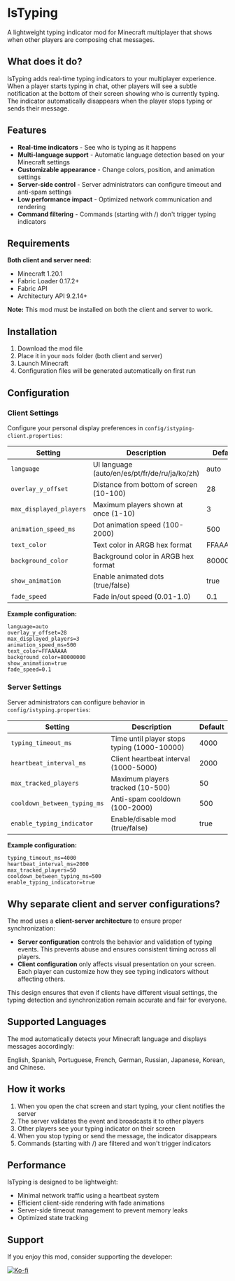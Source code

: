 # IsTyping

A lightweight typing indicator mod for Minecraft multiplayer that shows when other players are composing chat messages.

## What does it do?

IsTyping adds real-time typing indicators to your multiplayer experience. When a player starts typing in chat, other players will see a subtle notification at the bottom of their screen showing who is currently typing. The indicator automatically disappears when the player stops typing or sends their message.

## Features

- **Real-time indicators** - See who is typing as it happens
- **Multi-language support** - Automatic language detection based on your Minecraft settings
- **Customizable appearance** - Change colors, position, and animation settings
- **Server-side control** - Server administrators can configure timeout and anti-spam settings
- **Low performance impact** - Optimized network communication and rendering
- **Command filtering** - Commands (starting with /) don't trigger typing indicators

## Requirements

**Both client and server need:**
- Minecraft 1.20.1
- Fabric Loader 0.17.2+
- Fabric API
- Architectury API 9.2.14+

**Note:** This mod must be installed on both the client and server to work.

## Installation

1. Download the mod file
2. Place it in your `mods` folder (both client and server)
3. Launch Minecraft
4. Configuration files will be generated automatically on first run

## Configuration

### Client Settings

Configure your personal display preferences in `config/istyping-client.properties`:

| Setting | Description | Default |
|---------|-------------|---------|
| `language` | UI language (auto/en/es/pt/fr/de/ru/ja/ko/zh) | auto |
| `overlay_y_offset` | Distance from bottom of screen (10-100) | 28 |
| `max_displayed_players` | Maximum players shown at once (1-10) | 3 |
| `animation_speed_ms` | Dot animation speed (100-2000) | 500 |
| `text_color` | Text color in ARGB hex format | FFAAAAAA |
| `background_color` | Background color in ARGB hex format | 80000000 |
| `show_animation` | Enable animated dots (true/false) | true |
| `fade_speed` | Fade in/out speed (0.01-1.0) | 0.1 |

**Example configuration:**
```properties
language=auto
overlay_y_offset=28
max_displayed_players=3
animation_speed_ms=500
text_color=FFAAAAAA
background_color=80000000
show_animation=true
fade_speed=0.1
```

### Server Settings

Server administrators can configure behavior in `config/istyping.properties`:

| Setting | Description | Default |
|---------|-------------|---------|
| `typing_timeout_ms` | Time until player stops typing (1000-10000) | 4000 |
| `heartbeat_interval_ms` | Client heartbeat interval (1000-5000) | 2000 |
| `max_tracked_players` | Maximum players tracked (10-500) | 50 |
| `cooldown_between_typing_ms` | Anti-spam cooldown (100-2000) | 500 |
| `enable_typing_indicator` | Enable/disable mod (true/false) | true |

**Example configuration:**
```properties
typing_timeout_ms=4000
heartbeat_interval_ms=2000
max_tracked_players=50
cooldown_between_typing_ms=500
enable_typing_indicator=true
```

## Why separate client and server configurations?

The mod uses a **client-server architecture** to ensure proper synchronization:

- **Server configuration** controls the behavior and validation of typing events. This prevents abuse and ensures consistent timing across all players.
- **Client configuration** only affects visual presentation on your screen. Each player can customize how they see typing indicators without affecting others.

This design ensures that even if clients have different visual settings, the typing detection and synchronization remain accurate and fair for everyone.

## Supported Languages

The mod automatically detects your Minecraft language and displays messages accordingly:

English, Spanish, Portuguese, French, German, Russian, Japanese, Korean, and Chinese.

## How it works

1. When you open the chat screen and start typing, your client notifies the server
2. The server validates the event and broadcasts it to other players
3. Other players see your typing indicator on their screen
4. When you stop typing or send the message, the indicator disappears
5. Commands (starting with /) are filtered and won't trigger indicators

## Performance

IsTyping is designed to be lightweight:
- Minimal network traffic using a heartbeat system
- Efficient client-side rendering with fade animations
- Server-side timeout management to prevent memory leaks
- Optimized state tracking

## Support

If you enjoy this mod, consider supporting the developer:

[![Ko-fi](https://img.shields.io/badge/Ko--fi-Support-FF5E5B?logo=ko-fi&logoColor=white)](https://ko-fi.com/nozzdev)
